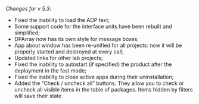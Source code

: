 _Changes for v 5.3_:
- Fixed the inability to load the ADP text;
- Some support code for the interface units have been rebuilt and simplified;
- DPArray now has its own style for message boxes;
- App about window has been re-unified for all projects: now it will be properly started and destroyed at every call;
- Updated links for other lab projects;
- Fixed the inability to autostart (if specified) the product after the deployment in the fast mode;
- Fixed the inability to close active apps during their uninstallation;
- Added the “Check / uncheck all” buttons. They allow you to check or uncheck all visible items in the table of packages. Items hidden by filters will save their state
